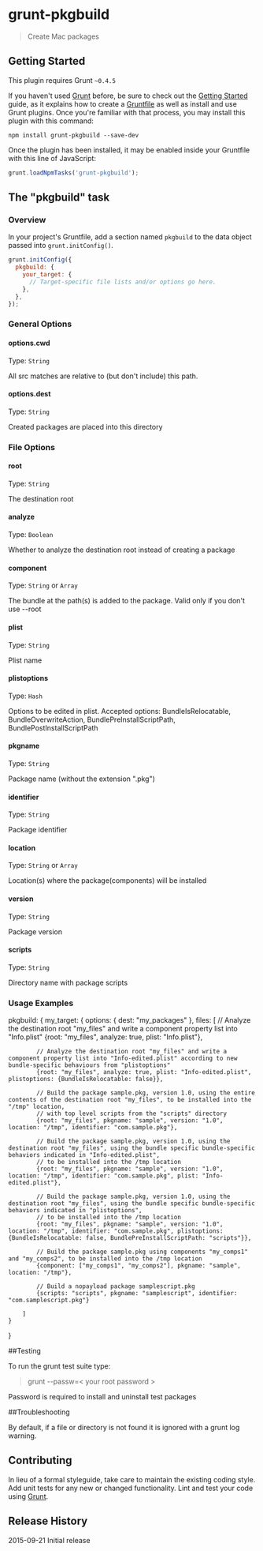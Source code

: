 # grunt-pkgbuild

> Create Mac packages

## Getting Started
This plugin requires Grunt `~0.4.5`

If you haven't used [Grunt](http://gruntjs.com/) before, be sure to check out the [Getting Started](http://gruntjs.com/getting-started) guide, as it explains how to create a [Gruntfile](http://gruntjs.com/sample-gruntfile) as well as install and use Grunt plugins. Once you're familiar with that process, you may install this plugin with this command:

```shell
npm install grunt-pkgbuild --save-dev
```

Once the plugin has been installed, it may be enabled inside your Gruntfile with this line of JavaScript:

```js
grunt.loadNpmTasks('grunt-pkgbuild');
```

## The "pkgbuild" task

### Overview
In your project's Gruntfile, add a section named `pkgbuild` to the data object passed into `grunt.initConfig()`.

```js
grunt.initConfig({
  pkgbuild: {
    your_target: {
      // Target-specific file lists and/or options go here.
    },
  },
});
```

### General Options

#### options.cwd
Type: `String`

All src matches are relative to (but don't include) this path.

#### options.dest
Type: `String`

Created packages are placed into this directory

### File Options

#### root
Type: `String`

The destination root

#### analyze
Type: `Boolean`

Whether to analyze the destination root instead of creating a package

#### component
Type: `String` or `Array`

The bundle at the path(s) is added to the package. Valid only if you don't use --root

#### plist
Type: `String`

Plist name

#### plistoptions
Type: `Hash`

Options to be edited in plist. Accepted options: BundleIsRelocatable, BundleOverwriteAction, BundlePreInstallScriptPath, BundlePostInstallScriptPath

#### pkgname
Type: `String`

Package name (without the extension ".pkg")

#### identifier
Type: `String`

Package identifier

#### location
Type: `String` or `Array`

Location(s) where the package(components) will be installed

#### version
Type: `String`

Package version

#### scripts
Type: `String`

Directory name with package scripts

### Usage Examples
pkgbuild: {
	my_target: {
		options: {
			dest: "my_packages"
		},
		files: [
			// Analyze the destination root "my_files" and write a component property list into "Info.plist"
			{root: "my_files", analyze: true, plist: "Info.plist"},
			
			// Analyze the destination root "my_files" and write a component property list into "Info-edited.plist" according to new bundle-specific behaviours from "plistoptions"
			{root: "my_files", analyze: true, plist: "Info-edited.plist", plistoptions: {BundleIsRelocatable: false}},
			
			// Build the package sample.pkg, version 1.0, using the entire contents of the destination root "my_files", to be installed into the "/tmp" location,
			// with top level scripts from the "scripts" directory
			{root: "my_files", pkgname: "sample", version: "1.0", location: "/tmp", identifier: "com.sample.pkg"},
			
			// Build the package sample.pkg, version 1.0, using the destination root "my_files", using the bundle specific bundle-specific behaviors indicated in "Info-edited.plist",
			// to be installed into the /tmp location
			{root: "my_files", pkgname: "sample", version: "1.0", location: "/tmp", identifier: "com.sample.pkg", plist: "Info-edited.plist"},
			
			// Build the package sample.pkg, version 1.0, using the destination root "my_files", using the bundle specific bundle-specific behaviors indicated in "plistoptions",
			// to be installed into the /tmp location
			{root: "my_files", pkgname: "sample", version: "1.0", location: "/tmp", identifier: "com.sample.pkg", plistoptions: {BundleIsRelocatable: false, BundlePreInstallScriptPath: "scripts"}},
			
			// Build the package sample.pkg using components "my_comps1" and "my_comps2", to be installed into the /tmp location
			{component: ["my_comps1", "my_comps2"], pkgname: "sample", location: "/tmp"},
			
			// Build a nopayload package samplescript.pkg
			{scripts: "scripts", pkgname: "samplescript", identifier: "com.samplescript.pkg"}
			
		]
	}
}

##Testing

To run the grunt test suite type:

> grunt --passw=&lt; your root password &gt;

Password is required to install and uninstall test packages

##Troubleshooting

By default, if a file or directory is not found it is ignored with a grunt log warning.

## Contributing
In lieu of a formal styleguide, take care to maintain the existing coding style. Add unit tests for any new or changed functionality. Lint and test your code using [Grunt](http://gruntjs.com/).

## Release History
2015-09-21 Initial release
